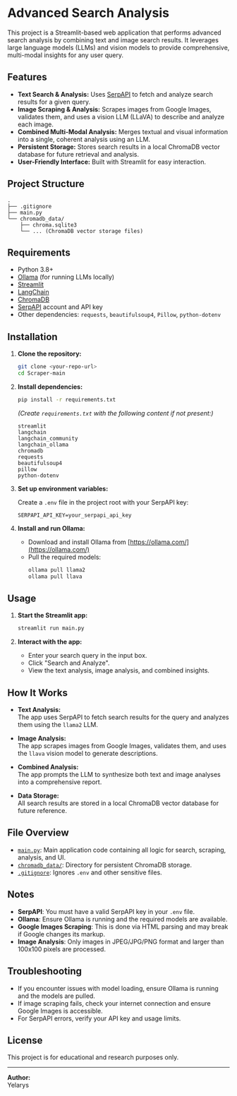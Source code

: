 # Advanced Search Analysis

This project is a Streamlit-based web application that performs advanced search analysis by combining text and image search results. It leverages large language models (LLMs) and vision models to provide comprehensive, multi-modal insights for any user query.

## Features

- **Text Search & Analysis:** Uses [SerpAPI](https://serpapi.com/) to fetch and analyze search results for a given query.
- **Image Scraping & Analysis:** Scrapes images from Google Images, validates them, and uses a vision LLM (LLaVA) to describe and analyze each image.
- **Combined Multi-Modal Analysis:** Merges textual and visual information into a single, coherent analysis using an LLM.
- **Persistent Storage:** Stores search results in a local ChromaDB vector database for future retrieval and analysis.
- **User-Friendly Interface:** Built with Streamlit for easy interaction.

## Project Structure

```
.
├── .gitignore
├── main.py
└── chromadb_data/
    ├── chroma.sqlite3
    └── ... (ChromaDB vector storage files)
```

## Requirements

- Python 3.8+
- [Ollama](https://ollama.com/) (for running LLMs locally)
- [Streamlit](https://streamlit.io/)
- [LangChain](https://python.langchain.com/)
- [ChromaDB](https://docs.trychroma.com/)
- [SerpAPI](https://serpapi.com/) account and API key
- Other dependencies: `requests`, `beautifulsoup4`, `Pillow`, `python-dotenv`

## Installation

1. **Clone the repository:**
    ```sh
    git clone <your-repo-url>
    cd Scraper-main
    ```

2. **Install dependencies:**
    ```sh
    pip install -r requirements.txt
    ```
    *(Create `requirements.txt` with the following content if not present:)*

    ```
    streamlit
    langchain
    langchain_community
    langchain_ollama
    chromadb
    requests
    beautifulsoup4
    pillow
    python-dotenv
    ```

3. **Set up environment variables:**

    Create a `.env` file in the project root with your SerpAPI key:
    ```
    SERPAPI_API_KEY=your_serpapi_api_key
    ```

4. **Install and run Ollama:**

    - Download and install Ollama from [https://ollama.com/](https://ollama.com/)
    - Pull the required models:
        ```sh
        ollama pull llama2
        ollama pull llava
        ```

## Usage

1. **Start the Streamlit app:**
    ```sh
    streamlit run main.py
    ```

2. **Interact with the app:**
    - Enter your search query in the input box.
    - Click "Search and Analyze".
    - View the text analysis, image analysis, and combined insights.

## How It Works

- **Text Analysis:**  
  The app uses SerpAPI to fetch search results for the query and analyzes them using the `llama2` LLM.

- **Image Analysis:**  
  The app scrapes images from Google Images, validates them, and uses the `llava` vision model to generate descriptions.

- **Combined Analysis:**  
  The app prompts the LLM to synthesize both text and image analyses into a comprehensive report.

- **Data Storage:**  
  All search results are stored in a local ChromaDB vector database for future reference.

## File Overview

- [`main.py`](main.py): Main application code containing all logic for search, scraping, analysis, and UI.
- [`chromadb_data/`](chromadb_data/): Directory for persistent ChromaDB storage.
- [`.gitignore`](.gitignore): Ignores `.env` and other sensitive files.

## Notes

- **SerpAPI**: You must have a valid SerpAPI key in your `.env` file.
- **Ollama**: Ensure Ollama is running and the required models are available.
- **Google Images Scraping**: This is done via HTML parsing and may break if Google changes its markup.
- **Image Analysis**: Only images in JPEG/JPG/PNG format and larger than 100x100 pixels are processed.

## Troubleshooting

- If you encounter issues with model loading, ensure Ollama is running and the models are pulled.
- If image scraping fails, check your internet connection and ensure Google Images is accessible.
- For SerpAPI errors, verify your API key and usage limits.

## License

This project is for educational and research purposes only.

---

**Author:**  
Yelarys
